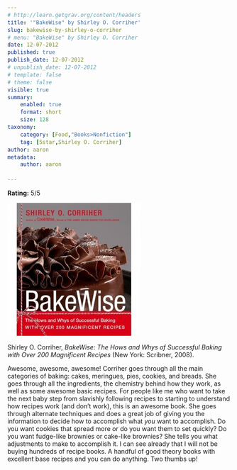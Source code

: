 ```yaml
---
# http://learn.getgrav.org/content/headers
title: '"BakeWise" by Shirley O. Corriher'
slug: bakewise-by-shirley-o-corriher
# menu: "BakeWise" by Shirley O. Corriher
date: 12-07-2012
published: true
publish_date: 12-07-2012
# unpublish_date: 12-07-2012
# template: false
# theme: false
visible: true
summary:
    enabled: true
    format: short
    size: 128
taxonomy:
    category: [Food,"Books>Nonfiction"]
    tag: [5star,Shirley O. Corriher]
author: aaron
metadata:
    author: aaron

---
```


**Rating:** 5/5

![](cover5-300x300.jpg "BakeWise")

Shirley O. Corriher, *BakeWise: The Hows and Whys of Successful Baking with Over 200 Magnificent Recipes* (New York: Scribner, 2008).

Awesome, awesome, awesome! Corriher goes through all the main categories of baking: cakes, meringues, pies, cookies, and breads. She goes through all the ingredients, the chemistry behind how they work, as well as some awesome basic recipes. For people like me who want to take the next baby step from slavishly following recipes to starting to understand how recipes work (and don’t work), this is an awesome book. She goes through alternate techniques and does a great job of giving you the information to decide how to accomplish what *you* want to accomplish. Do you want cookies that spread more or do you want them to set quickly? Do you want fudge-like brownies or cake-like brownies? She tells you what adjustments to make to accomplish it. I can see already that I will not be buying hundreds of recipe books. A handful of good theory books with excellent base recipes and you can do anything. Two thumbs up!


